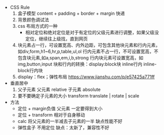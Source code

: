 - CSS Rule 
    1. 盒子模型 content + padding + border + margin 快递
    2. 背景颜色调试法
    3. css 布局方式的一种 
        - 相对定位和绝对定位是对于有定位的父级元素进行调整，如果父级没定位，继续往上级找，直到网页
    4. 块元素占一行，可设置宽高、内外边距，可包含其他块元素和行内元素，如div,form,h1~6,hr,p,table,ul,ol 
       行内元素不占一行，不可设置宽高，不包含块元素,如a,span,em,i,b,strong
       行内块元素可设置宽高，如img,button,input
       块和行内的转换：display:block块  inline行内 inline-block行内块
    5. display：flex；弹性布局 https://www.jianshu.com/p/e57425a771ff
- 垂直居中
    1. 父子元素
        父元素 relative
        子元素 absolute
    2. 要不要确定子元素的大小
        transform translate | rotate | scale
- 方法
    - 定位 + margin负值
        父元素 一定要得到大小
    - 定位 + transform
        相对于自身移动
    - calc 将父元素的一半减去子元素的一半   缺点性能不好
    - 弹性盒子 不用定位 缺点：太新了，兼容性不好
